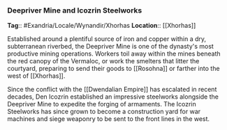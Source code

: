 ### Deepriver Mine and Icozrin Steelworks
**Tag**:: #Exandria/Locale/Wynandir/Xhorhas
**Location**:: [[Xhorhas]]

Established around a plentiful source of iron and copper within a dry, subterranean riverbed, the Deepriver Mine is one of the dynasty's most productive mining operations. Workers toil away within the mines beneath the red canopy of the Vermaloc, or work the smelters that litter the courtyard, preparing to send their goods to [[Rosohna]] or farther into the west of [[Xhorhas]].

Since the conflict with the [[Dwendalian Empire]] has escalated in recent decades, Den Icozrin established an impressive steelworks alongside the Deepriver Mine to expedite the forging of armaments. The Icozrin Steelworks has since grown to become a construction yard for war machines and siege weaponry to be sent to the front lines in the west.